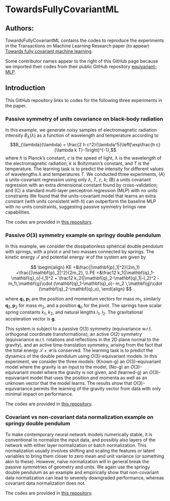 # TowardsFullyCovariantML

## Authors:
TowardsFullyCovariantML contains the codes to reproduce the experiments in the Transactions on Machine Learning Research paper (to appear) [Towards fully covariant machine learning](https://arxiv.org/abs/2301.13724).

Some contributor names appear to the right of this GitHub page because we imported their codes from their public GitHub repository [equivariant-MLP](https://github.com/mfinzi/equivariant-MLP.git).

## Introduction
This GitHub repository links to codes for the following three experiments in the paper.

### Passive symmetry of units covariance on black-body radiation
In this example, we generate noisy samples of electromagnetic radiation intensity $B_{\lambda}(\lambda)$ 
as a function of wavelength and temperature according to
$$B_{\lambda}(\lambda) = \frac{2 h c^2}{\lambda^5}\left[\exp\frac{h c}{\lambda k T}-1\right]^{-1},$$
where $h$ is Planck’s constant, $c$ is the speed of light, $\lambda$ is the wavelength of the electromagnetic radiation, 
$k$ is Boltzmann’s constant, and $T$ is the temperature. 
The learning task is to predict the intensity for different values of wavelengths $\lambda$ and temperatures $T$.
We conducted three experiments, (A) a units-covariant regression using only $\lambda$, $T$, $c$, $k$; 
(B) a units covariant regression with an extra dimensional constant found by cross-validation; and 
(C) a standard multi-layer perceptron regression (MLP) with no units constraints
We found that the units-covariant model that learns an extra constant (with units consistent with $h$)
can outperform the baseline MLP with no units constraints, suggesting passive symmetry brings new capabilities.

The codes are provided in [this repository](https://github.com/davidwhogg/LearnDimensionalConstant). 

### Passive *O*(3) symmetry example on springy double pendulum
In this example, we consider the dissipationless spherical double pendulum with springs, with a pivot $o$ and two
masses connected by springs. The kinetic energy $\mathcal{T}$ and potential energy $\mathcal{U}$ of the system are given by

$$
\begin{align}
KE =&\frac{|\mathbf{p}_1|^2}{2m_1} +\frac{|\mathbf{p}_2|^2}{2m_2}, \\
PE =&\frac12 k_1(|\mathbf{q}_1-\mathbf{q}_o|-l_1)^2 + \frac12 k_2(|\mathbf{q}_2-\mathbf{q}_1|-l_2)^2 
    -m_1\,\mathbf{g}\cdot (\mathbf{q}_1-\mathbf{q}_o)- m_2 \,\mathbf{g}\cdot  (\mathbf{q}_2-\mathbf{q}_o),  
\end{align}
$$

where $\mathbf{q}_1, \mathbf{p}_1$ are the position and momentum vectors for mass $m_1$, similarly $\mathbf{q}_2, \mathbf{p}_2$ for mass $m_2$, and a position $\mathbf{q}_o$ for the pivot. The springs have scalar spring constants $k_1$, $k_2$, and natural lengths $l_1$, $l_2$. The gravitational acceleration vector is $\mathbf{g}$. 

This system is subject to a passive *O*(3) symmetry (equivariance w.r.t. orthogonal coordinate transformations), 
an active *O*(2) symmetry (equivariance w.r.t. rotations and reflections in the 2D plane normal to the gravity), 
and an active time-translation symmetry, arising from the fact that the total energy $\mathcal{T}+\mathcal{U}$ is conserved.
The learning task is to predict the dynamics of the double pendulum using *O*(3)-equivariant models.
In this experiment, we consider the three models: 
(Known-g) an *O*(3)-equivariant model where the gravity is an input to the model, 
(No-g) an *O*(3)-equivariant model where the gravity is not given, 
and (learned-g) an *O*(3)-equivariant model that uses the position and momenta as well as an unknown vector that the model learns. 
The results show that *O*(3)-equivariance permits the learning of the gravity vector from data with only minimal impact on performance.

The codes are provided in [this repository](https://github.com/weichiyao/ScalarEMLP/tree/learn-g).


### Covariant vs non-covariant data normalization example on springy double pendulum
To make contemporary neural network models numerically stable, it is conventional to normalize the input
data, and possibly also layers of the network with either layer normalization or batch normalization. This
normalization usually involves shifting and scaling the features or latent variables to bring them closer to
zero mean and unit variance (or something akin to these).
However, naïve normalization will in general break the passive symmetries of geometry and units. 
We again use the springy double pendulum as an example 
and empirically show that non-covariant data normalization can lead to severely downgraded performance, 
whereas covariant data normalization does not.

The codes are provided in [this repository](https://github.com/weichiyao/ScalarEMLP/tree/normalization).


